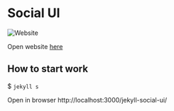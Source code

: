 # Social UI

![Website](https://img.shields.io/website/https/pavelgalanin2001.github.io/jekyll-social-ui?style=for-the-badge)

Open website [here](https://pavelgalanin2001.github.io/jekyll-social-ui)

## How to start work

$ `jekyll s`

Open in browser http://localhost:3000/jekyll-social-ui/
